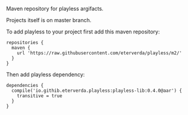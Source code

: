 Maven repository for playless argifacts.

Projects itself is on master branch.

To add playless to your project first add this maven repository:
```
repositories {
  maven {
    url 'https://raw.githubusercontent.com/eterverda/playless/m2/'
  }
}
```

Then add playless dependency:
```
dependencies {
  compile('io.githib.eterverda.playless:playless-lib:0.4.0@aar') {
    transitive = true
  }
}
```
